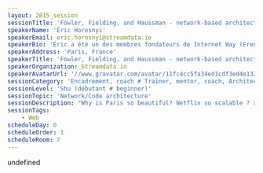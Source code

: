 ```yaml
---
layout: 2015_session
sessionTitle: 'Fowler, Fielding, and Haussman - network-based architectures'
speakerName: 'Éric Horesnyi'
speakerEmail: eric.horesnyi@streamdata.io
speakerBio: 'Éric a été un des membres fondateurs de Internet Way (French B2B ISP, vendu à UUnet) puis a travaillé chez Radianz (Global Finance Cloud racheté par British Telecom). C''est un expert des infrastructures de Trading à Haute Fréquence qui se passionne pour la Fintech et la CleanTech. Après avoir vécu à San Francisco, NYC, Mexico, Éric vit actuellement à Paris avec sa petite famille.\n'
speakerAddress: 'Paris, France'
speakerTitle: 'Fowler, Fielding, and Haussman - network-based architectures'
speakerOrganization: Streamdata.io
speakerAvatarUrl: '//www.gravatar.com/avatar/11fc4cc5fa34ed1cdf3ed4e132cc864f?size=200&default=mm'
sessionCategory: 'Encadrement, coach # Trainer, mentor, coach, Architecte # Architect, Développeur # Developer'
sessionLevel: 'Shu (débutant # beginner)'
sessionTopic: 'Network/Code architecture'
sessionDescription: "Why is Paris so beautiful? Netflix so scalable ? and REST now a standard ?\nThis is about analyzing the constraints leading to architecture styles, in network-based software as well as building. Haussmann invented a scalable model for the city, Fielding established the principles of an internet-scale software architecture (REST), and Fowler described in details how microservices can get an application to massively scale. All share the same objectives: making life easy for users; offer the ability to scale by avoiding centralized bottleneck; get people reponsible for their independant (decoupling) own building with dwellings (backend) and stores (frontend); get people to connect to each other with wide sunny street and Boulevards (protocol/HTTP).\nTalk comes with pix of Haussmann architectures illustrating REST and Microservices."
sessionTags:
    - Web
scheduleDay: 0
scheduleOrder: 1
scheduleRoom: 7
---
```


undefined
